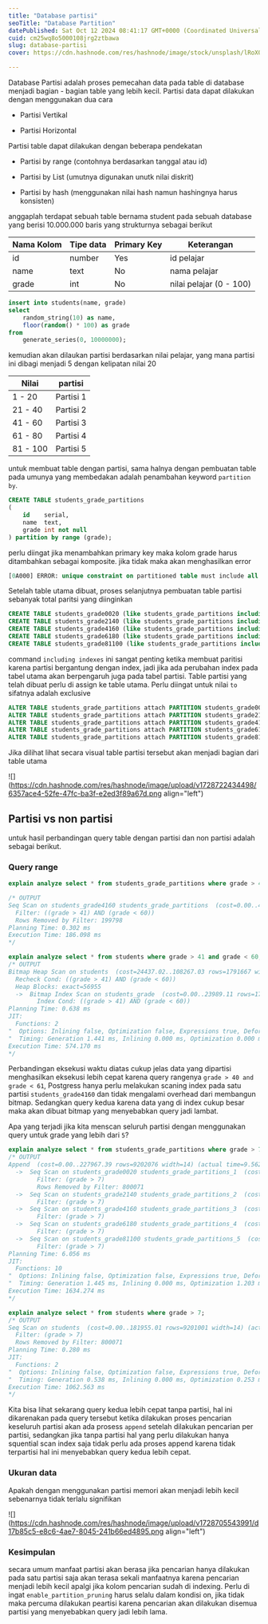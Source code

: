 ```yaml
---
title: "Database partisi"
seoTitle: "Database Partition"
datePublished: Sat Oct 12 2024 08:41:17 GMT+0000 (Coordinated Universal Time)
cuid: cm25wq8o5000108jrg2ztbawa
slug: database-partisi
cover: https://cdn.hashnode.com/res/hashnode/image/stock/unsplash/lRoX0shwjUQ/upload/346c1aa9b5bb81a778bc72d7a0548d7c.jpeg

---
```


Database Partisi adalah proses pemecahan data pada table di database menjadi bagian - bagian table yang lebih kecil. Partisi data dapat dilakukan dengan menggunakan dua cara

* Partisi Vertikal
    
* Partisi Horizontal
    

Partisi table dapat dilakukan dengan beberapa pendekatan

* Partisi by range (contohnya berdasarkan tanggal atau id)
    
* Partisi by List (umutnya digunakan unutk nilai diskrit)
    
* Partisi by hash (menggunakan nilai hash namun hashingnya harus konsisten)
    

anggaplah terdapat sebuah table bernama student pada sebuah database yang berisi 10.000.000 baris yang strukturnya sebagai berikut

| Nama Kolom | Tipe data | Primary Key | Keterangan |
| --- | --- | --- | --- |
| id | number | Yes | id pelajar |
| name | text | No | nama pelajar |
| grade | int | No | nilai pelajar (0 - 100) |

```sql
insert into students(name, grade)  
select  
    random_string(10) as name,  
    floor(random() * 100) as grade  
from  
    generate_series(0, 10000000);
```

kemudian akan dilaukan partisi berdasarkan nilai pelajar, yang mana partisi ini dibagi menjadi 5 dengan kelipatan nilai 20

| Nilai | partisi |
| --- | --- |
| 1 - 20 | Partisi 1 |
| 21 - 40 | Partisi 2 |
| 41 - 60 | Partisi 3 |
| 61 - 80 | Partisi 4 |
| 81 - 100 | Partisi 5 |

untuk membuat table dengan partisi, sama halnya dengan pembuatan table pada umunya yang membedakan adalah penambahan keyword `partition by`.

```sql
CREATE TABLE students_grade_partitions  
(  
    id    serial,  
    name  text,  
    grade int not null  
) partition by range (grade);
```

perlu diingat jika menambahkan primary key maka kolom grade harus ditambahkan sebagai komposite. jika tidak maka akan menghasilkan error

```sql
[0A000] ERROR: unique constraint on partitioned table must include all partitioning columns Detail: PRIMARY KEY constraint on table "students_grade_partitions" lacks column "grade" which is part of the partition key.
```

Setelah table utama dibuat, proses selanjutnya pembuatan table partisi sebanyak total paritsi yang diinginkan

```sql
CREATE TABLE students_grade0020 (like students_grade_partitions including indexes );  
CREATE TABLE students_grade2140 (like students_grade_partitions including indexes );  
CREATE TABLE students_grade4160 (like students_grade_partitions including indexes );  
CREATE TABLE students_grade6180 (like students_grade_partitions including indexes );  
CREATE TABLE students_grade81100 (like students_grade_partitions including indexes);
```

command `including indexes` ini sangat penting ketika membuat paritisi karena partisi bergantung dengan index, jadi jika ada perubahan index pada tabel utama akan berpengaruh juga pada tabel partisi. Table partisi yang telah dibuat perlu di assign ke table utama. Perlu diingat untuk nilai `to` sifatnya adalah exclusive

```sql
ALTER TABLE students_grade_partitions attach PARTITION students_grade0020 FOR VALUES FROM (0) TO (21);  
ALTER TABLE students_grade_partitions attach PARTITION students_grade2140 FOR VALUES FROM (21) TO (41);  
ALTER TABLE students_grade_partitions attach PARTITION students_grade4160 FOR VALUES FROM (41) TO (61);  
ALTER TABLE students_grade_partitions attach PARTITION students_grade6180 FOR VALUES FROM (61) TO (81);  
ALTER TABLE students_grade_partitions attach PARTITION students_grade81100 FOR VALUES FROM (81) TO (100);
```

Jika dilihat lihat secara visual table partisi tersebut akan menjadi bagian dari table utama

![](https://cdn.hashnode.com/res/hashnode/image/upload/v1728722434498/6357ace4-52fe-47fc-ba3f-e2ed3f89a67d.png align="left")

## Partisi vs non partisi

untuk hasil perbandingan query table dengan partisi dan non partisi adalah sebagai berikut.

### Query range

```sql
explain analyze select * from students_grade_partitions where grade > 40 and grade < 61;

/* OUTPUT
Seq Scan on students_grade4160 students_grade_partitions  (cost=0.00..41441.50 rows=1803866 width=14) (actual time=0.133..140.940 rows=1802569 loops=1)  
  Filter: ((grade > 41) AND (grade < 60))  
  Rows Removed by Filter: 199798  
Planning Time: 0.302 ms  
Execution Time: 186.098 ms
*/

explain analyze select * from students where grade > 41 and grade < 60;
/* OUTPUT
Bitmap Heap Scan on students  (cost=24437.02..108267.03 rows=1791667 width=14) (actual time=70.474..524.556 rows=1802569 loops=1)  
  Recheck Cond: ((grade > 41) AND (grade < 60))  
  Heap Blocks: exact=56955  
  ->  Bitmap Index Scan on students_grade  (cost=0.00..23989.11 rows=1791667 width=0) (actual time=63.083..63.083 rows=1802569 loops=1)  
        Index Cond: ((grade > 41) AND (grade < 60))  
Planning Time: 0.638 ms  
JIT:  
  Functions: 2  
"  Options: Inlining false, Optimization false, Expressions true, Deforming true"  
"  Timing: Generation 1.441 ms, Inlining 0.000 ms, Optimization 0.000 ms, Emission 0.000 ms, Total 1.441 ms"  
Execution Time: 574.170 ms
*/
```

Perbandingan eksekusi waktu diatas cukup jelas data yang dipartisi menghasilkan eksekusi lebih cepat karena query rangenya `grade > 40 and grade < 61`, Postgress hanya perlu melakukan scaning index pada satu partisi `students_grade4160` dan tidak mengalami overhead dari membangun bitmap. Sedangkan query kedua karena data yang di index cukup besar maka akan dibuat bitmap yang menyebabkan query jadi lambat.

Apa yang terjadi jika kita menscan seluruh partisi dengan menggunakan query untuk grade yang lebih dari `5`?

```sql
explain analyze select * from students_grade_partitions where grade > 7;
/* OUTPUT
Append  (cost=0.00..227967.39 rows=9202076 width=14) (actual time=9.562..1413.924 rows=9199930 loops=1)  
  ->  Seq Scan on students_grade0020 students_grade_partitions_1  (cost=0.00..38217.45 rows=1302431 width=14) (actual time=9.561..224.284 rows=1300285 loops=1)  
        Filter: (grade > 7)  
        Rows Removed by Filter: 800071  
  ->  Seq Scan on students_grade2140 students_grade_partitions_2  (cost=0.00..36408.10 rows=2000968 width=14) (actual time=0.196..211.621 rows=2000968 loops=1)  
        Filter: (grade > 7)  
  ->  Seq Scan on students_grade4160 students_grade_partitions_3  (cost=0.00..36435.59 rows=2002367 width=14) (actual time=0.149..196.123 rows=2002367 loops=1)  
        Filter: (grade > 7)  
  ->  Seq Scan on students_grade6180 students_grade_partitions_4  (cost=0.00..36358.74 rows=1998219 width=14) (actual time=0.110..179.299 rows=1998219 loops=1)  
        Filter: (grade > 7)  
  ->  Seq Scan on students_grade81100 students_grade_partitions_5  (cost=0.00..34537.14 rows=1898091 width=14) (actual time=0.105..170.764 rows=1898091 loops=1)  
        Filter: (grade > 7)  
Planning Time: 6.056 ms  
JIT:  
  Functions: 10  
"  Options: Inlining false, Optimization false, Expressions true, Deforming true"  
"  Timing: Generation 1.445 ms, Inlining 0.000 ms, Optimization 1.203 ms, Emission 8.386 ms, Total 11.034 ms"  
Execution Time: 1634.274 ms
*/

explain analyze select * from students where grade > 7;
/* OUTPUT
Seq Scan on students  (cost=0.00..181955.01 rows=9201001 width=14) (actual time=4.328..845.234 rows=9199930 loops=1)  
  Filter: (grade > 7)  
  Rows Removed by Filter: 800071  
Planning Time: 0.280 ms  
JIT:  
  Functions: 2  
"  Options: Inlining false, Optimization false, Expressions true, Deforming true"  
"  Timing: Generation 0.538 ms, Inlining 0.000 ms, Optimization 0.253 ms, Emission 3.852 ms, Total 4.642 ms"  
Execution Time: 1062.563 ms
*/
```

Kita bisa lihat sekarang query kedua lebih cepat tanpa partisi, hal ini dikarenakan pada query tersebut ketika dilakukan proses pencarian keseluruh partisi akan ada prosess `append` setelah dilakukan pencarian per partisi, sedangkan jika tanpa partisi hal yang perlu dilakukan hanya squential scan index saja tidak perlu ada proses append karena tidak terpartisi hal ini menyebabkan query kedua lebih cepat.

### Ukuran data

Apakah dengan menggunakan partisi memori akan menjadi lebih kecil sebenarnya tidak terlalu signifikan

![](https://cdn.hashnode.com/res/hashnode/image/upload/v1728705543991/d17b85c5-e8c6-4ae7-8045-241b66ed4895.png align="left")

### Kesimpulan

secara umum manfaat partisi akan berasa jika pencarian hanya dilakukan pada satu partisi saja akan terasa sekali manfaatnya karena pencarian menjadi lebih kecil apalgi jika kolom pencarian sudah di indexing. Perlu di ingat `enable_partition_pruning` harus selalu dalam kondisi on, jika tidak maka percuma dilakukan peartisi karena pencarian akan dilakukan disemua partisi yang menyebabkan query jadi lebih lama.
